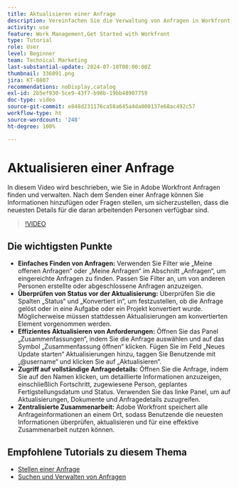 ```yaml
---
title: Aktualisieren einer Anfrage
description: Vereinfachen Sie die Verwaltung von Anfragen in Workfront, indem Sie mithilfe von Filtern nach Anfragen suchen, Status und Details effizient aktualisieren, auf vollständige Informationen zugreifen und eine zentralisierte Zusammenarbeit für optimierte Workflows fördern.
activity: use
feature: Work Management,Get Started with Workfront
type: Tutorial
role: User
level: Beginner
team: Technical Marketing
last-substantial-update: 2024-07-10T00:00:00Z
thumbnail: 336091.png
jira: KT-8807
recommendations: noDisplay,catalog
exl-id: 2b5ef930-5ce9-43f7-b98b-19bb48907759
doc-type: video
source-git-commit: e848d231176ca58a645a4da000137e68ac492c57
workflow-type: ht
source-wordcount: '248'
ht-degree: 100%

---
```


# Aktualisieren einer Anfrage

In diesem Video wird beschrieben, wie Sie in Adobe Workfront Anfragen finden und verwalten. Nach dem Senden einer Anfrage können Sie Informationen hinzufügen oder Fragen stellen, um sicherzustellen, dass die neuesten Details für die daran arbeitenden Personen verfügbar sind.

>[!VIDEO](https://video.tv.adobe.com/v/336091/?quality=12&learn=on&enablevpops)

## Die wichtigsten Punkte

* **Einfaches Finden von Anfragen:** Verwenden Sie Filter wie „Meine offenen Anfragen“ oder „Meine Anfragen“ im Abschnitt „Anfragen“, um eingereichte Anfragen zu finden. Passen Sie Filter an, um von anderen Personen erstellte oder abgeschlossene Anfragen anzuzeigen.
* **Überprüfen von Status vor der Aktualisierung:** Überprüfen Sie die Spalten „Status“ und „Konvertiert in“, um festzustellen, ob die Anfrage gelöst oder in eine Aufgabe oder ein Projekt konvertiert wurde. Möglicherweise müssen stattdessen Aktualisierungen am konvertierten Element vorgenommen werden.
* **Effizientes Aktualisieren von Anforderungen:** Öffnen Sie das Panel „Zusammenfassungen“, indem Sie die Anfrage auswählen und auf das Symbol „Zusammenfassung öffnen“ klicken. Fügen Sie im Feld „Neues Update starten“ Aktualisierungen hinzu, taggen Sie Benutzende mit „@username“ und klicken Sie auf „Aktualisieren“.
* **Zugriff auf vollständige Anfragedetails:** Öffnen Sie die Anfrage, indem Sie auf den Namen klicken, um detaillierte Informationen anzuzeigen, einschließlich Fortschritt, zugewiesene Person, geplantes Fertigstellungsdatum und Status. Verwenden Sie das linke Panel, um auf Aktualisierungen, Dokumente und Anfragedetails zuzugreifen.
* **Zentralisierte Zusammenarbeit:** Adobe Workfront speichert alle Anfrageinformationen an einem Ort, sodass Benutzende die neuesten Informationen überprüfen, aktualisieren und für eine effektive Zusammenarbeit nutzen können.


## Empfohlene Tutorials zu diesem Thema

* [Stellen einer Anfrage](/help/manage-work/issues-requests/make-a-request.md)
* [Suchen und Verwalten von Anfragen](/help/manage-work/issues-requests/find-requests.md)
